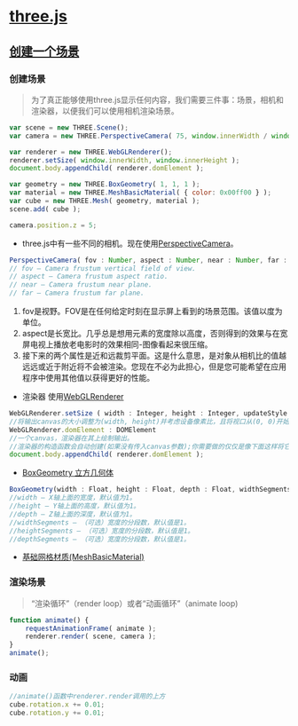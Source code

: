 # [three.js](https://threejs.org/)

## [创建一个场景](https://threejs.org/docs/index.html#manual/en/introduction/Creating-a-scene)

### 创建场景

>为了真正能够使用three.js显示任何内容，我们需要三件事：场景，相机和渲染器，以便我们可以使用相机渲染场景。

```js
var scene = new THREE.Scene();
var camera = new THREE.PerspectiveCamera( 75, window.innerWidth / window.innerHeight, 0.1, 1000 );

var renderer = new THREE.WebGLRenderer();
renderer.setSize( window.innerWidth, window.innerHeight );
document.body.appendChild( renderer.domElement );

var geometry = new THREE.BoxGeometry( 1, 1, 1 );
var material = new THREE.MeshBasicMaterial( { color: 0x00ff00 } );
var cube = new THREE.Mesh( geometry, material );
scene.add( cube );

camera.position.z = 5;
```

* three.js中有一些不同的相机。现在使用[PerspectiveCamera](https://threejs.org/docs/index.html#api/zh/cameras/PerspectiveCamera)。

```js
PerspectiveCamera( fov : Number, aspect : Number, near : Number, far : Number )
// fov — Camera frustum vertical field of view.
// aspect — Camera frustum aspect ratio.
// near — Camera frustum near plane.
// far — Camera frustum far plane.
```

1. fov是视野。FOV是在任何给定时刻在显示屏上看到的场景范围。该值以度为单位。
2. aspect是长宽比。几乎总是想用元素的宽度除以高度，否则得到的效果与在宽屏电视上播放老电影时的效果相同-图像看起来很压缩。
3. 接下来的两个属性是近和远裁剪平面。这是什么意思，是对象从相机比的值越远远或近于附近将不会被渲染。您现在不必为此担心，但是您可能希望在应用程序中使用其他值以获得更好的性能。

* 渲染器 使用[WebGLRenderer](https://threejs.org/docs/index.html#api/zh/renderers/WebGLRenderer)

```js
WebGLRenderer.setSize ( width : Integer, height : Integer, updateStyle : Boolean ) : null
//将输出canvas的大小调整为(width, height)并考虑设备像素比，且将视口从(0, 0)开始调整到适合大小 将updateStyle设置为false以阻止对canvas的样式做任何改变。
WebGLRenderer.domElement : DOMElement
//一个canvas，渲染器在其上绘制输出。
//渲染器的构造函数会自动创建(如果没有传入canvas参数);你需要做的仅仅是像下面这样将它加页面里去:
document.body.appendChild( renderer.domElement );
```

* [BoxGeometry 立方几何体](https://threejs.org/docs/index.html#api/zh/geometries/BoxGeometry)

```js
BoxGeometry(width : Float, height : Float, depth : Float, widthSegments : Integer, heightSegments : Integer, depthSegments : Integer)
//width — X轴上面的宽度，默认值为1。
//height — Y轴上面的高度，默认值为1。
//depth — Z轴上面的深度，默认值为1。
//widthSegments — （可选）宽度的分段数，默认值是1。
//heightSegments — （可选）宽度的分段数，默认值是1。
//depthSegments — （可选）宽度的分段数，默认值是1。
```

* [基础网格材质(MeshBasicMaterial)](https://threejs.org/docs/index.html#api/zh/materials/MeshBasicMaterial)

### 渲染场景

>“渲染循环”（render loop）或者“动画循环”（animate loop)

```js
function animate() {
	requestAnimationFrame( animate );
	renderer.render( scene, camera );
}
animate();
```

### 动画

```js
//animate()函数中renderer.render调用的上方
cube.rotation.x += 0.01;
cube.rotation.y += 0.01;
```
